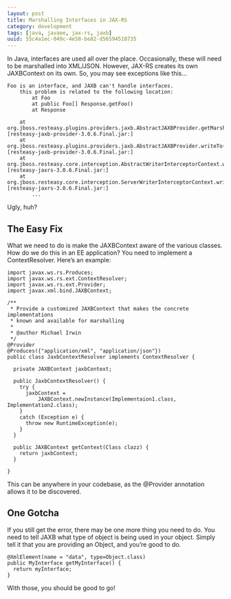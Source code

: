 ```yaml
---
layout: post
title: Marshalling Interfaces in JAX-RS 
category: development
tags: [java, javaee, jax-rs, jaxb]
uuid: 55c4a1ec-049c-4e58-be82-d56594510735
---
```


In Java, interfaces are used all over the place.  Occasionally, these will need to be marshalled into XML/JSON.  However, JAX-RS creates its own JAXBContext on its own.  So, you may see exceptions like this…


<pre class="no-wrap"><code>Foo is an interface, and JAXB can't handle interfaces.
    this problem is related to the following location:
        at Foo
        at public Foo[] Response.getFoo()
        at Response
 
    at org.jboss.resteasy.plugins.providers.jaxb.AbstractJAXBProvider.getMarshaller(AbstractJAXBProvider.java:160) [resteasy-jaxb-provider-3.0.6.Final.jar:]
    at org.jboss.resteasy.plugins.providers.jaxb.AbstractJAXBProvider.writeTo(AbstractJAXBProvider.java:122) [resteasy-jaxb-provider-3.0.6.Final.jar:]
    at org.jboss.resteasy.core.interception.AbstractWriterInterceptorContext.writeTo(AbstractWriterInterceptorContext.java:129) [resteasy-jaxrs-3.0.6.Final.jar:]
    at org.jboss.resteasy.core.interception.ServerWriterInterceptorContext.writeTo(ServerWriterInterceptorContext.java:62) [resteasy-jaxrs-3.0.6.Final.jar:]
        ...</code></pre>

Ugly, huh?

## The Easy Fix

What we need to do is make the JAXBContext aware of the various classes.  How do we do this in an EE application?  You need to implement a ContextResolver.  Here’s an example:


<pre class="no-wrap"><code class="java">import javax.ws.rs.Produces;
import javax.ws.rs.ext.ContextResolver;
import javax.ws.rs.ext.Provider;
import javax.xml.bind.JAXBContext;
 
/**
 * Provide a customized JAXBContext that makes the concrete implementations 
 * known and available for marshalling
 * 
 * @author Michael Irwin
 */
@Provider
@Produces({"application/xml", "application/json"})
public class JaxbContextResolver implements ContextResolver<JAXBContext> {
 
  private JAXBContext jaxbContext;
 
  public JaxbContextResolver() {
    try {
      jaxbContext =
          JAXBContext.newInstance(Implementaion1.class, Implementation2.class);
    }
    catch (Exception e) {
      throw new RuntimeException(e);
    }
  }
 
  public JAXBContext getContext(Class<?> clazz) {
    return jaxbContext;
  }
  
}</code></pre>


This can be anywhere in your codebase, as the @Provider annotation allows  it to be discovered.

## One Gotcha

If you still get the error, there may be one more thing you need to do.  You need to tell JAXB what type of object is being used in your object.  Simply tell it that you are providing an Object, and you’re good to do.


<pre><code class="java">@XmlElement(name = "data", type=Object.class)
public MyInterface getMyInterface() {
  return myInterface;
}</code></pre>
With those, you should be good to go!


